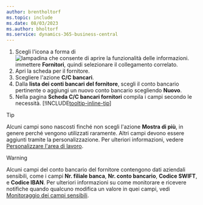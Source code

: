 ```yaml
---
author: brentholtorf
ms.topic: include
ms.date: 08/03/2023
ms.author: bholtorf
ms.service: dynamics-365-business-central
---
```


1. Scegli l'icona a forma di ![lampadina che consente di aprire la funzionalità delle informazioni.](../media/ui-search/search_small.png "Informazioni sull'operazione che si desidera eseguire") immettere **Fornitori**, quindi selezionare il collegamento correlato.
2. Apri la scheda per il fornitore.
3. Scegliere l'azione **C/C bancari**.
4. Dalla **lista dei conti bancari del fornitore**, scegli il conto bancario pertinente o aggiungi un nuovo conto bancario scegliendo **Nuovo**.
5. Nella pagina **Scheda C/C bancari fornitori** compila i campi secondo le necessità. [!INCLUDE[tooltip-inline-tip](../includes/tooltip-inline-tip_md.md)]

> [!TIP]
> Alcuni campi sono nascosti finché non scegli l'azione **Mostra di più**, in genere perché vengono utilizzati raramente. Altri campi devono essere aggiunti tramite la personalizzazione. Per ulteriori informazioni, vedere [Personalizzare l'area di lavoro](../ui-personalization-user.md).

> [!WARNING]
> Alcuni campi del conto bancario del fornitore contengono dati aziendali sensibili, come i campi **Nr. filiale banca**, **Nr. conto bancario**, **Codice SWIFT**, e **Codice IBAN**. Per ulteriori informazioni su come monitorare e ricevere notifiche quando qualcuno modifica un valore in quei campi, vedi [Monitoraggio dei campi sensibili](../across-log-changes.md#monitor-sensitive-fields).
